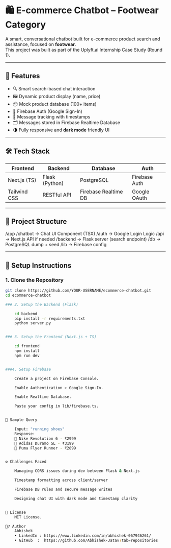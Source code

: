 # 🛍️ E-commerce Chatbot – Footwear Category

A smart, conversational chatbot built for e-commerce product search and assistance, focused on **footwear**.  
This project was built as part of the Uplyft.ai Internship Case Study (Round 1).

---

## 🚀 Features

- 🔍 Smart search-based chat interaction
- 🖼️ Dynamic product display (name, price)
- 📦 Mock product database (100+ items)
- 👤 Firebase Auth (Google Sign-In)
- 💬 Message tracking with timestamps
- 🗂️ Messages stored in Firebase Realtime Database
- 🌗 Fully responsive and **dark mode** friendly UI

---

## 🛠️ Tech Stack

| Frontend     | Backend         | Database       | Auth             |
|--------------|-----------------|----------------|------------------|
| Next.js (TS) | Flask (Python)  | PostgreSQL     | Firebase Auth    |
| Tailwind CSS | RESTful API     | Firebase Realtime DB | Google OAuth |

---

## 📁 Project Structure

/app
/chatbot → Chat UI Component (TSX)
/auth → Google Login Logic
/api → Next.js API if needed
/backend → Flask server (search endpoint)
/db → PostgreSQL dump + seed
/lib → Firebase config


---

## 🧪 Setup Instructions

### 1. Clone the Repository

```bash
git clone https://github.com/YOUR-USERNAME/ecommerce-chatbot.git
cd ecommerce-chatbot

### 2. Setup the Backend (Flask)

    cd backend
    pip install -r requirements.txt
    python server.py


### 3. Setup the Frontend (Next.js + TS)

    cd frontend
    npm install
    npm run dev


###4. Setup Firebase

    Create a project on Firebase Console.

    Enable Authentication > Google Sign-In.

    Enable Realtime Database.

    Paste your config in lib/firebase.ts.


🧠 Sample Query

    Input: "running shoes"
    Response:
    👟 Nike Revolution 6 - ₹2999
    👟 Adidas Duramo SL - ₹3199
    👟 Puma Flyer Runner - ₹2899


⚙️ Challenges Faced

    Managing CORS issues during dev between Flask & Next.js

    Timestamp formatting across client/server

    Firebase DB rules and secure message writes

    Designing chat UI with dark mode and timestamp clarity


📄 License
    MIT License.

🙋‍♂️ Author
    Abhishek
    • LinkedIn : https://www.linkedin.com/in/abhishek-067946261/
    • GitHub  :  https://github.com/Abhishek-Jatav?tab=repositories

